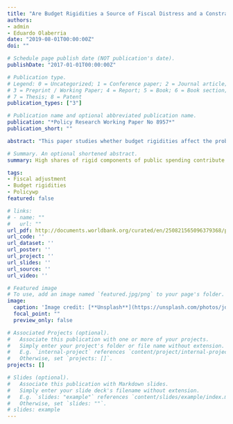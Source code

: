 ```yaml
---
title: "Are Budget Rigidities a Source of Fiscal Distress and a Constraint for Fiscal Consolidation?"
authors:
- admin
- Eduardo Olaberria
date: "2019-08-01T00:00:00Z"
doi: ""

# Schedule page publish date (NOT publication's date).
publishDate: "2017-01-01T00:00:00Z"

# Publication type.
# Legend: 0 = Uncategorized; 1 = Conference paper; 2 = Journal article;
# 3 = Preprint / Working Paper; 4 = Report; 5 = Book; 6 = Book section;
# 7 = Thesis; 8 = Patent
publication_types: ["3"]

# Publication name and optional abbreviated publication name.
publication: "*Policy Research Working Paper No 8957*"
publication_short: ""

abstract: "This paper studies whether budget rigidities affect the probability of countries getting into fiscal distress and reduce the likelihood of governments performing fiscal adjustments. Budget rigidities are constraints that limit the ability of the government to change the size and structure of the public budget in the short term. Budget rigidities stem from different institutional arrangements and therefore can take different forms. To build an indicator of rigid spending that is comparable across a large set of countries, this paper employs a simple definition based on budget components that are naturally inflexible: the sum of public wages, pensions, and debt service. It decomposes this measure into a structural component and a nonstructural component. Then, the paper applies a linear probability model to a panel of 182 advanced and developing countries. A key finding is that relatively high shares of rigid (observed) components of public spending contribute to countries getting into fiscal distress and are a constraint for fiscal consolidation. The paper finds evidence that a relatively high share of nonstructural rigid spending contributes to the probability of fiscal distress and reduces the probability of fiscal consolidation. Moreover, the effect of rigid expenditure seems to be more relevant for economies with high inequality, governments with lower margins of majority, and countries with lower institutional quality. In addition, when looking at the composition of the measure of rigid expenditure, there is also some evidence that higher expenditure on pensions reduces the probability of fiscal adjustment more robustly than higher expenditure on wages."

# Summary. An optional shortened abstract.
summary: High shares of rigid components of public spending contribute to countries getting into fiscal distress and are a constraint for fiscal consolidation.

tags:
- Fiscal adjustment 
- Budget rigidities
- Policywp
featured: false

# links:
# - name: ""
#   url: ""
url_pdf: http://documents.worldbank.org/curated/en/250821565096379368/pdf/Are-Budget-Rigidities-a-Source-of-Fiscal-Distress-and-a-Constraint-for-Fiscal-Consolidation.pdf
url_code: ''
url_dataset: ''
url_poster: ''
url_project: ''
url_slides: ''
url_source: ''
url_video: ''

# Featured image
# To use, add an image named `featured.jpg/png` to your page's folder. 
image:
  caption: 'Image credit: [**Unsplash**](https://unsplash.com/photos/jdD8gXaTZsc)'
  focal_point: ""
  preview_only: false

# Associated Projects (optional).
#   Associate this publication with one or more of your projects.
#   Simply enter your project's folder or file name without extension.
#   E.g. `internal-project` references `content/project/internal-project/index.md`.
#   Otherwise, set `projects: []`.
projects: []

# Slides (optional).
#   Associate this publication with Markdown slides.
#   Simply enter your slide deck's filename without extension.
#   E.g. `slides: "example"` references `content/slides/example/index.md`.
#   Otherwise, set `slides: ""`.
# slides: example
---
```

